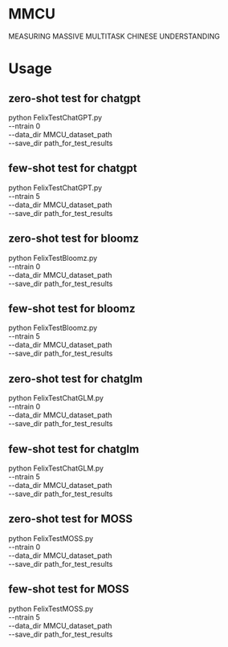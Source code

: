 # MMCU
MEASURING MASSIVE MULTITASK CHINESE UNDERSTANDING

# Usage

## zero-shot test for chatgpt
python FelixTestChatGPT.py \
 --ntrain 0  \
 --data_dir MMCU_dataset_path  \
 --save_dir path_for_test_results

## few-shot test for chatgpt
python FelixTestChatGPT.py \
 --ntrain 5  \
 --data_dir MMCU_dataset_path  \
 --save_dir path_for_test_results

## zero-shot test for bloomz
python FelixTestBloomz.py \
 --ntrain 0  \
 --data_dir MMCU_dataset_path  \
 --save_dir path_for_test_results
 
## few-shot test for bloomz
python FelixTestBloomz.py \
 --ntrain 5  \
 --data_dir MMCU_dataset_path  \
 --save_dir path_for_test_results

## zero-shot test for chatglm
python FelixTestChatGLM.py \
 --ntrain 0  \
 --data_dir MMCU_dataset_path  \
 --save_dir path_for_test_results

## few-shot test for chatglm
python FelixTestChatGLM.py \
 --ntrain 5  \
 --data_dir MMCU_dataset_path  \
 --save_dir path_for_test_results

## zero-shot test for MOSS
python FelixTestMOSS.py \
 --ntrain 0  \
 --data_dir MMCU_dataset_path  \
 --save_dir path_for_test_results
 
## few-shot test for MOSS
python FelixTestMOSS.py \
 --ntrain 5  \
 --data_dir MMCU_dataset_path  \
 --save_dir path_for_test_results
